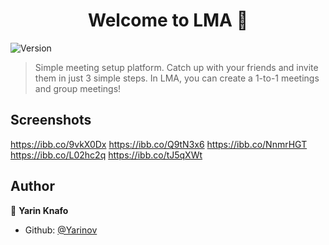 <h1 align="center">Welcome to LMA 👋</h1>
<p>
  <img alt="Version" src="https://img.shields.io/badge/version-1-blue.svg?cacheSeconds=2592000" />
</p>

> Simple meeting setup platform.
> Catch up with your friends and invite them in just 3 simple steps.
In LMA, you can create a 1-to-1 meetings and group meetings!

## Screenshots

https://ibb.co/9vkX0Dx
https://ibb.co/Q9tN3x6
https://ibb.co/NnmrHGT
https://ibb.co/L02hc2q
https://ibb.co/tJ5qXWt

## Author

👤 **Yarin Knafo**

* Github: [@Yarinov](https://github.com/Yarinov)


